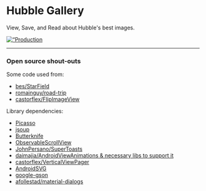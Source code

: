 # Hubble Gallery
 View, Save, and Read about Hubble's best images.

 <a href="https://play.google.com/store/apps/details?id=com.derek_s.hubble_gallery">
  <img alt=“Production app on Google Play”
       src="https://developer.android.com/images/brand/en_generic_rgb_wo_45.png" />
</a>

----

### Open source shout-outs


 Some code used from:

 - [bes/StarField](https://github.com/bes/StarField)
 - [romainguy/road-trip](https://github.com/romainguy/road-trip)
 - [castorflex/FlipImageView](https://github.com/castorflex/FlipImageView)


 Library dependencies:

 - [Picasso](http://square.github.io/picasso/)
 - [jsoup](http://jsoup.org/)
 - [Butterknife](http://jakewharton.github.io/butterknife/)
 - [ObservableScrollView](https://github.com/ksoichiro/Android-ObservableScrollView)
 - [JohnPersano/SuperToasts](https://github.com/JohnPersano/SuperToasts)
 - [daimajia/AndroidViewAnimations & necessary libs to support it](https://github.com/daimajia/AndroidViewAnimations)
 - [castorflex/VerticalViewPager](https://github.com/castorflex/VerticalViewPager)
 - [AndroidSVG](https://code.google.com/p/androidsvg/)
 - [google-gson](https://code.google.com/p/google-gson/)
 - [afollestad/material-dialogs](https://github.com/afollestad/material-dialogs)
